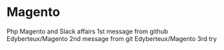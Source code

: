 # Magento
Php Magento and Slack affairs
1st message from github Edyberteux/Magento
2nd message from git Edyberteux/Magento
3rd try
